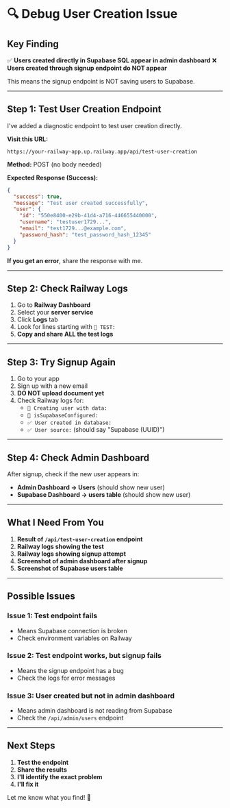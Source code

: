 # 🔍 Debug User Creation Issue

## Key Finding

✅ **Users created directly in Supabase SQL appear in admin dashboard**
❌ **Users created through signup endpoint do NOT appear**

This means the signup endpoint is NOT saving users to Supabase.

---

## Step 1: Test User Creation Endpoint

I've added a diagnostic endpoint to test user creation directly.

**Visit this URL:**
```
https://your-railway-app.up.railway.app/api/test-user-creation
```

**Method:** POST (no body needed)

**Expected Response (Success):**
```json
{
  "success": true,
  "message": "Test user created successfully",
  "user": {
    "id": "550e8400-e29b-41d4-a716-446655440000",
    "username": "testuser1729...",
    "email": "test1729...@example.com",
    "password_hash": "test_password_hash_12345"
  }
}
```

**If you get an error**, share the response with me.

---

## Step 2: Check Railway Logs

1. Go to **Railway Dashboard**
2. Select your **server service**
3. Click **Logs** tab
4. Look for lines starting with `🧪 TEST:`
5. **Copy and share ALL the test logs**

---

## Step 3: Try Signup Again

1. Go to your app
2. Sign up with a new email
3. **DO NOT upload document yet**
4. Check Railway logs for:
   - `📝 Creating user with data:`
   - `📝 isSupabaseConfigured:`
   - `✅ User created in database:`
   - `✅ User source:` (should say "Supabase (UUID)")

---

## Step 4: Check Admin Dashboard

After signup, check if the new user appears in:
- **Admin Dashboard → Users** (should show new user)
- **Supabase Dashboard → users table** (should show new user)

---

## What I Need From You

1. **Result of `/api/test-user-creation` endpoint**
2. **Railway logs showing the test**
3. **Railway logs showing signup attempt**
4. **Screenshot of admin dashboard after signup**
5. **Screenshot of Supabase users table**

---

## Possible Issues

### Issue 1: Test endpoint fails
- Means Supabase connection is broken
- Check environment variables on Railway

### Issue 2: Test endpoint works, but signup fails
- Means the signup endpoint has a bug
- Check the logs for error messages

### Issue 3: User created but not in admin dashboard
- Means admin dashboard is not reading from Supabase
- Check the `/api/admin/users` endpoint

---

## Next Steps

1. **Test the endpoint**
2. **Share the results**
3. **I'll identify the exact problem**
4. **I'll fix it**

Let me know what you find! 🚀

